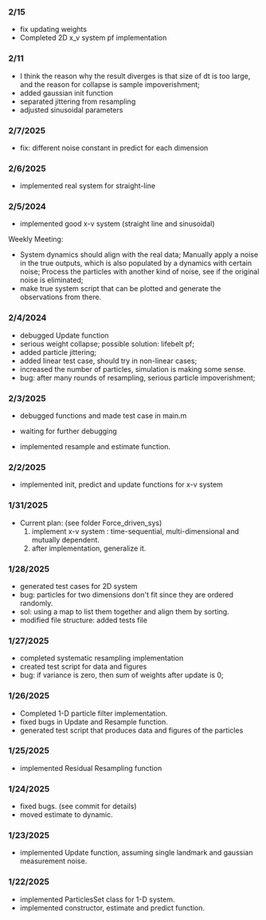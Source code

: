 ### 2/15
- fix updating weights
- Completed 2D x_v system pf implementation

### 2/11
- I think the reason why the result diverges is that size of dt is too large, and the reason for collapse is sample impoverishment; 
- added gaussian init function
- separated jittering from resampling
- adjusted sinusoidal parameters


### 2/7/2025

- fix: different noise constant in predict for each dimension

### 2/6/2025

- implemented real system for straight-line

### 2/5/2024

- implemented good x-v system (straight line and sinusoidal)

Weekly Meeting: 

- System dynamics should align with the real data; Manually apply a noise in the true outputs, which is also populated by a dynamics with certain noise; Process the particles with another kind of noise, see if the original noise is eliminated; 
- make true system script that can be plotted and generate the observations from there. 

### 2/4/2024

- debugged Update function
- serious weight collapse; possible solution: lifebelt pf; 
- added particle jittering; 
- added linear test case, should try in non-linear cases; 
- increased the number of particles, simulation is making some sense. 
- bug: after many rounds of resampling, serious particle impoverishment; 

### 2/3/2025

- debugged functions and made test case in main.m
- waiting for further debugging

- implemented resample and estimate function.

### 2/2/2025

- implemented init, predict and update functions for x-v system

### 1/31/2025

- Current plan: (see folder Force_driven_sys)
  1. implement x-v system : time-sequential, multi-dimensional and mutually dependent. 
  2. after implementation, generalize it. 

### 1/28/2025

- generated test cases for 2D system
- bug: particles for two dimensions don't fit since they are ordered randomly.
- sol: using a map to list them together and align them by sorting. 
- modified file structure: added tests file


### 1/27/2025

- completed systematic resampling implementation
- created test script for data and figures
- bug: if variance is zero, then sum of weights after update is 0; 

### 1/26/2025

- Completed 1-D particle filter implementation. 
- fixed bugs in Update and Resample function.
- generated test script that produces data and figures of the particles


### 1/25/2025

- implemented Residual Resampling function


### 1/24/2025

- fixed bugs. (see commit for details)
- moved estimate to dynamic. 

### 1/23/2025

- implemented Update function, assuming single landmark and gaussian measurement noise. 



### 1/22/2025

- implemented ParticlesSet class for 1-D system. 
- implemented constructor, estimate and predict function. 